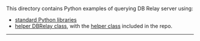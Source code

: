 This directory contains Python examples of querying DB Relay server using:

* [standard Python libraries](bare.py)
* [helper DBRelay class](simple.py), with the [helper class](dbrelay.py) included in the repo.

-------